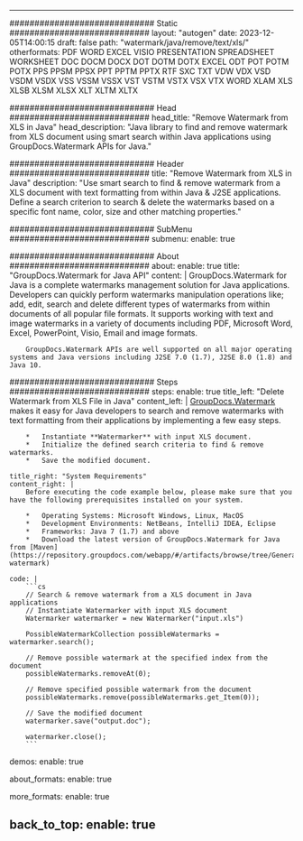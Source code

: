 
---
############################# Static ############################
layout: "autogen"
date: 2023-12-05T14:00:15
draft: false
path: "watermark/java/remove/text/xls/"
otherformats: PDF WORD EXCEL VISIO PRESENTATION SPREADSHEET WORKSHEET DOC DOCM DOCX DOT DOTM DOTX EXCEL ODT POT POTM POTX PPS PPSM PPSX PPT PPTM PPTX RTF SXC TXT VDW VDX VSD VSDM VSDX VSS VSSM VSSX VST VSTM VSTX VSX VTX WORD XLAM XLS XLSB XLSM XLSX XLT XLTM XLTX

############################# Head ############################
head_title: "Remove Watermark from XLS in Java"
head_description: "Java library to find and remove watermark from XLS document using smart search within Java applications using GroupDocs.Watermark APIs for Java."

############################# Header ############################
title: "Remove Watermark from XLS in Java"
description: "Use smart search to find & remove watermark from a XLS document with text formatting from within Java & J2SE applications. Define a search criterion to search & delete the watermarks based on a specific font name, color, size and other matching properties."

############################# SubMenu ############################
submenu:
    enable: true

############################# About ############################
about:
    enable: true
    title: "GroupDocs.Watermark for Java API"
    content: |
        GroupDocs.Watermark for Java is a complete watermarks management solution for Java applications. Developers can quickly perform watermarks manipulation operations like; add, edit, search and delete different types of watermarks from within documents of all popular file formats. It supports working with text and image watermarks in a variety of documents including PDF, Microsoft Word, Excel, PowerPoint, Visio, Email and image formats.
        
        GroupDocs.Watermark APIs are well supported on all major operating systems and Java versions including J2SE 7.0 (1.7), J2SE 8.0 (1.8) and Java 10.

############################# Steps ############################
steps:
    enable: true
    title_left: "Delete Watermark from XLS File in Java"
    content_left: |
        [GroupDocs.Watermark](https://products.groupdocs.com/watermark/java/) makes it easy for Java developers to search and remove watermarks with text formatting from their applications by implementing a few easy steps.

        *   Instantiate **Watermarker** with input XLS document.
        *   Initialize the defined search criteria to find & remove watermarks.
        *   Save the modified document.
        
    title_right: "System Requirements"
    content_right: |
        Before executing the code example below, please make sure that you have the following prerequisites installed on your system.

        *   Operating Systems: Microsoft Windows, Linux, MacOS
        *   Development Environments: NetBeans, IntelliJ IDEA, Eclipse
        *   Frameworks: Java 7 (1.7) and above
        *   Download the latest version of GroupDocs.Watermark for Java from [Maven](https://repository.groupdocs.com/webapp/#/artifacts/browse/tree/General/repo/com/groupdocs/groupdocs-watermark)
        
    code: |
        ```cs
        // Search & remove watermark from a XLS document in Java applications
        // Instantiate Watermarker with input XLS document
        Watermarker watermarker = new Watermarker("input.xls")
        
        PossibleWatermarkCollection possibleWatermarks = watermarker.search();

        // Remove possible watermark at the specified index from the document
        possibleWatermarks.removeAt(0);

        // Remove specified possible watermark from the document
        possibleWatermarks.remove(possibleWatermarks.get_Item(0));

        // Save the modified document
        watermarker.save("output.doc");

        watermarker.close();
        ```        

demos:
    enable: true
        

about_formats:
    enable: true


more_formats:
    enable: true


back_to_top:
    enable: true
---